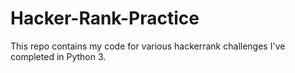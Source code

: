# Hacker-Rank-Practice

This repo contains my code for various hackerrank challenges I've completed in Python 3.

